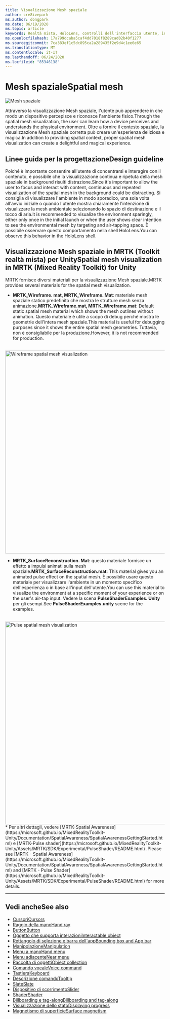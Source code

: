 ```yaml
---
title: Visualizzazione Mesh spaziale
author: cre8ivepark
ms.author: dongpark
ms.date: 06/19/2020
ms.topic: article
keywords: Realtà mista, HoloLens, controlli dell'interfaccia utente, interazione, interfaccia utente, UX, progettazione di UX, interfaccia utente spaziale, interazione spaziale, interfaccia utente 3D, UX 3D
ms.openlocfilehash: 17a799dcaba5caf4dd7018f8289cad02b40f1277
ms.sourcegitcommit: 7ca383ef1c5dc895ca2a289435f2e9d4c1ee6e65
ms.translationtype: MT
ms.contentlocale: it-IT
ms.lasthandoff: 06/24/2020
ms.locfileid: "85346138"
---
```

# <a name="spatial-mesh"></a><span data-ttu-id="dac7f-103">Mesh spaziale</span><span class="sxs-lookup"><span data-stu-id="dac7f-103">Spatial mesh</span></span>

![Mesh spaziale](images/UX/MRTK_PulseShader_SpatialMesh.gif)

<span data-ttu-id="dac7f-105">Attraverso la visualizzazione Mesh spaziale, l'utente può apprendere in che modo un dispositivo percepisce e riconosce l'ambiente fisico.</span><span class="sxs-lookup"><span data-stu-id="dac7f-105">Through the spatial mesh visualization, the user can learn how a device perceives and understands the physical environment.</span></span> <span data-ttu-id="dac7f-106">Oltre a fornire il contesto spaziale, la visualizzazione Mesh spaziale corretta può creare un'esperienza deliziosa e magica.</span><span class="sxs-lookup"><span data-stu-id="dac7f-106">In addition to providing spatial context, proper spatial mesh visualization can create a delightful and magical experience.</span></span>  

## <a name="design-guideline"></a><span data-ttu-id="dac7f-107">Linee guida per la progettazione</span><span class="sxs-lookup"><span data-stu-id="dac7f-107">Design guideline</span></span>
<span data-ttu-id="dac7f-108">Poiché è importante consentire all'utente di concentrarsi e interagire con il contenuto, è possibile che la visualizzazione continua e ripetuta della mesh spaziale in background risulti distrazione.</span><span class="sxs-lookup"><span data-stu-id="dac7f-108">Since it's important to allow the user to focus and interact with content, continuous and repeated visualization of the spatial mesh in the background could be distracting.</span></span> <span data-ttu-id="dac7f-109">Si consiglia di visualizzare l'ambiente in modo sporadico, una sola volta all'avvio iniziale o quando l'utente mostra chiaramente l'intenzione di visualizzare la mesh ambientale selezionando lo spazio di destinazione e il tocco di aria.</span><span class="sxs-lookup"><span data-stu-id="dac7f-109">It is recommended to visualize the environment sparingly, either only once in the initial launch or when the user shows clear intention to see the environmental mesh by targeting and air-tapping space.</span></span> <span data-ttu-id="dac7f-110">È possibile osservare questo comportamento nella shell HoloLens.</span><span class="sxs-lookup"><span data-stu-id="dac7f-110">You can observe this behavior in the HoloLens shell.</span></span>
<br>


## <a name="spatial-mesh-visualization-in-mrtk-mixed-reality-toolkit-for-unity"></a><span data-ttu-id="dac7f-111">Visualizzazione Mesh spaziale in MRTK (Toolkit realtà mista) per Unity</span><span class="sxs-lookup"><span data-stu-id="dac7f-111">Spatial mesh visualization in MRTK (Mixed Reality Toolkit) for Unity</span></span>
<span data-ttu-id="dac7f-112">MRTK fornisce diversi materiali per la visualizzazione Mesh spaziale.</span><span class="sxs-lookup"><span data-stu-id="dac7f-112">MRTK provides several materials for the spatial mesh visualization.</span></span>

- <span data-ttu-id="dac7f-113">**MRTK_Wireframe. mat, MRTK_Wireframe. Mat**: materiale mesh spaziale statico predefinito che mostra le strutture mesh senza animazione.</span><span class="sxs-lookup"><span data-stu-id="dac7f-113">**MRTK_Wireframe.mat, MRTK_Wireframe.mat**: Default static spatial mesh material which shows the mesh outlines without animation.</span></span> <span data-ttu-id="dac7f-114">Questo materiale è utile a scopo di debug perché mostra le geometrie dell'intera mesh spaziale.</span><span class="sxs-lookup"><span data-stu-id="dac7f-114">This material is useful for debugging purposes since it shows the entire spatial mesh geometries.</span></span> <span data-ttu-id="dac7f-115">Tuttavia, non è consigliabile per la produzione.</span><span class="sxs-lookup"><span data-stu-id="dac7f-115">However, it is not recommended for production.</span></span>
<br>
<img src="images/SurfaceReconstruction.jpg" alt="Wireframe spatial mesh visualization" width="640px">

- <span data-ttu-id="dac7f-116">**MRTK_SurfaceReconstruction. Mat**: questo materiale fornisce un effetto a impulsi animati sulla mesh spaziale.</span><span class="sxs-lookup"><span data-stu-id="dac7f-116">**MRTK_SurfaceReconstruction.mat**: This material gives you an animated pulse effect on the spatial mesh.</span></span> <span data-ttu-id="dac7f-117">È possibile usare questo materiale per visualizzare l'ambiente in un momento specifico dell'esperienza o in base all'input dell'utente.</span><span class="sxs-lookup"><span data-stu-id="dac7f-117">You can use this material to visualize the environment at a specific moment of your experience or on the user's air-tap input.</span></span> <span data-ttu-id="dac7f-118">Vedere la scena **PulseShaderExamples. Unity** per gli esempi.</span><span class="sxs-lookup"><span data-stu-id="dac7f-118">See **PulseShaderExamples.unity** scene for the examples.</span></span>
<br>
<img src="images/UX/MRTK_SRMesh_Pulse.jpg" alt="Pulse spatial mesh visualization" width="640px">
* <span data-ttu-id="dac7f-119">Per altri dettagli, vedere [MRTK-Spatial Awareness](https://microsoft.github.io/MixedRealityToolkit-Unity/Documentation/SpatialAwareness/SpatialAwarenessGettingStarted.html) e [MRTK-Pulse shader](https://microsoft.github.io/MixedRealityToolkit-Unity/Assets/MRTK/SDK/Experimental/PulseShader/README.html) .</span><span class="sxs-lookup"><span data-stu-id="dac7f-119">Please see [MRTK - Spatial Awareness](https://microsoft.github.io/MixedRealityToolkit-Unity/Documentation/SpatialAwareness/SpatialAwarenessGettingStarted.html) and [MRTK - Pulse Shader](https://microsoft.github.io/MixedRealityToolkit-Unity/Assets/MRTK/SDK/Experimental/PulseShader/README.html) for more details.</span></span>

<br>

---

## <a name="see-also"></a><span data-ttu-id="dac7f-120">Vedi anche</span><span class="sxs-lookup"><span data-stu-id="dac7f-120">See also</span></span>

* [<span data-ttu-id="dac7f-121">Cursori</span><span class="sxs-lookup"><span data-stu-id="dac7f-121">Cursors</span></span>](cursors.md)
* [<span data-ttu-id="dac7f-122">Raggio della mano</span><span class="sxs-lookup"><span data-stu-id="dac7f-122">Hand ray</span></span>](point-and-commit.md)
* [<span data-ttu-id="dac7f-123">Button</span><span class="sxs-lookup"><span data-stu-id="dac7f-123">Button</span></span>](button.md)
* [<span data-ttu-id="dac7f-124">Oggetto che supporta interazioni</span><span class="sxs-lookup"><span data-stu-id="dac7f-124">Interactable object</span></span>](interactable-object.md)
* [<span data-ttu-id="dac7f-125">Rettangolo di selezione e barra dell'app</span><span class="sxs-lookup"><span data-stu-id="dac7f-125">Bounding box and App bar</span></span>](app-bar-and-bounding-box.md)
* [<span data-ttu-id="dac7f-126">Manipolazione</span><span class="sxs-lookup"><span data-stu-id="dac7f-126">Manipulation</span></span>](direct-manipulation.md)
* [<span data-ttu-id="dac7f-127">Menu a mano</span><span class="sxs-lookup"><span data-stu-id="dac7f-127">Hand menu</span></span>](hand-menu.md)
* [<span data-ttu-id="dac7f-128">Menu adiacente</span><span class="sxs-lookup"><span data-stu-id="dac7f-128">Near menu</span></span>](near-menu.md)
* [<span data-ttu-id="dac7f-129">Raccolta di oggetti</span><span class="sxs-lookup"><span data-stu-id="dac7f-129">Object collection</span></span>](object-collection.md)
* [<span data-ttu-id="dac7f-130">Comando vocale</span><span class="sxs-lookup"><span data-stu-id="dac7f-130">Voice command</span></span>](voice-input.md)
* [<span data-ttu-id="dac7f-131">Tastiera</span><span class="sxs-lookup"><span data-stu-id="dac7f-131">Keyboard</span></span>](keyboard.md)
* [<span data-ttu-id="dac7f-132">Descrizione comando</span><span class="sxs-lookup"><span data-stu-id="dac7f-132">Tooltip</span></span>](tooltip.md)
* [<span data-ttu-id="dac7f-133">Slate</span><span class="sxs-lookup"><span data-stu-id="dac7f-133">Slate</span></span>](slate.md)
* [<span data-ttu-id="dac7f-134">Dispositivo di scorrimento</span><span class="sxs-lookup"><span data-stu-id="dac7f-134">Slider</span></span>](slider.md)
* [<span data-ttu-id="dac7f-135">Shader</span><span class="sxs-lookup"><span data-stu-id="dac7f-135">Shader</span></span>](shader.md)
* [<span data-ttu-id="dac7f-136">Billboarding e tag-along</span><span class="sxs-lookup"><span data-stu-id="dac7f-136">Billboarding and tag-along</span></span>](billboarding-and-tag-along.md)
* [<span data-ttu-id="dac7f-137">Visualizzazione dello stato</span><span class="sxs-lookup"><span data-stu-id="dac7f-137">Displaying progress</span></span>](progress.md)
* [<span data-ttu-id="dac7f-138">Magnetismo di superficie</span><span class="sxs-lookup"><span data-stu-id="dac7f-138">Surface magnetism</span></span>](surface-magnetism.md)
